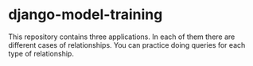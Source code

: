 # django-model-training

This repository contains three applications. 
In each of them there are different cases of relationships.
You can practice doing queries for each type of relationship.
